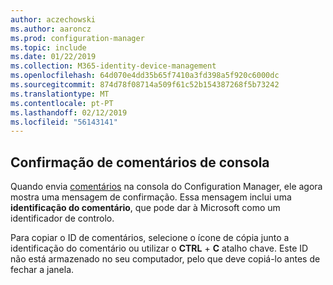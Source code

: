 ```yaml
---
author: aczechowski
ms.author: aaroncz
ms.prod: configuration-manager
ms.topic: include
ms.date: 01/22/2019
ms.collection: M365-identity-device-management
ms.openlocfilehash: 64d070e4dd35b65f7410a3fd398a5f920c6000dc
ms.sourcegitcommit: 874d78f08714a509f61c52b154387268f5b73242
ms.translationtype: MT
ms.contentlocale: pt-PT
ms.lasthandoff: 02/12/2019
ms.locfileid: "56143141"
---
```

## <a name="bkmk_feedback"></a> Confirmação de comentários de consola
<!--3556010-->

Quando envia [comentários](/sccm/core/understand/find-help#product-feedback) na consola do Configuration Manager, ele agora mostra uma mensagem de confirmação. Essa mensagem inclui uma **identificação do comentário**, que pode dar à Microsoft como um identificador de controlo. 

Para copiar o ID de comentários, selecione o ícone de cópia junto a identificação do comentário ou utilizar o **CTRL** + **C** atalho chave. Este ID não está armazenado no seu computador, pelo que deve copiá-lo antes de fechar a janela. 

